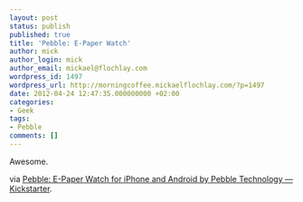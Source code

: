 ```yaml
---
layout: post
status: publish
published: true
title: 'Pebble: E-Paper Watch'
author: mick
author_login: mick
author_email: mickael@flochlay.com
wordpress_id: 1497
wordpress_url: http://morningcoffee.mickaelflochlay.com/?p=1497
date: 2012-04-24 12:47:35.000000000 +02:00
categories:
- Geek
tags:
- Pebble
comments: []
---
```

Awesome.

via <a href="http://www.kickstarter.com/projects/597507018/pebble-e-paper-watch-for-iphone-and-android">Pebble: E-Paper Watch for iPhone and Android by Pebble Technology — Kickstarter</a>.
